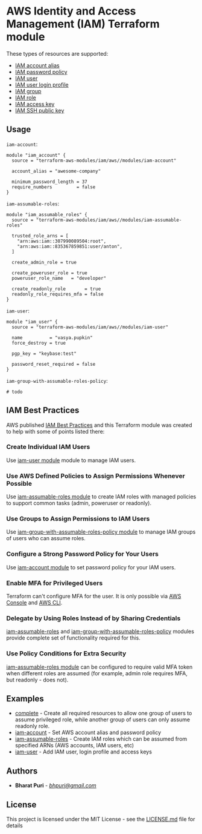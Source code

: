 # AWS Identity and Access Management (IAM) Terraform module

These types of resources are supported:

* [IAM account alias](https://www.terraform.io/docs/providers/aws/r/iam_account_alias.html)
* [IAM password policy](https://www.terraform.io/docs/providers/aws/r/iam_account_password_policy.html)
* [IAM user](https://www.terraform.io/docs/providers/aws/r/iam_user.html)
* [IAM user login profile](https://www.terraform.io/docs/providers/aws/r/iam_user_login_profile.html)
* [IAM group](https://www.terraform.io/docs/providers/aws/r/iam_group.html)
* [IAM role](https://www.terraform.io/docs/providers/aws/r/iam_role.html)
* [IAM access key](https://www.terraform.io/docs/providers/aws/r/iam_access_key.html)
* [IAM SSH public key](https://www.terraform.io/docs/providers/aws/r/iam_user_ssh_key.html)

## Usage

`iam-account`:

```hcl
module "iam_account" {
  source = "terraform-aws-modules/iam/aws//modules/iam-account"

  account_alias = "awesome-company"

  minimum_password_length = 37
  require_numbers         = false
}
```

`iam-assumable-roles`:
```hcl
module "iam_assumable_roles" {
  source = "terraform-aws-modules/iam/aws//modules/iam-assumable-roles"

  trusted_role_arns = [
    "arn:aws:iam::307990089504:root",
    "arn:aws:iam::835367859851:user/anton",
  ]

  create_admin_role = true

  create_poweruser_role = true
  poweruser_role_name   = "developer"

  create_readonly_role       = true
  readonly_role_requires_mfa = false
}
```

`iam-user`:
```hcl
module "iam_user" {
  source = "terraform-aws-modules/iam/aws//modules/iam-user"

  name          = "vasya.pupkin"
  force_destroy = true

  pgp_key = "keybase:test"

  password_reset_required = false
}
```

`iam-group-with-assumable-roles-policy`:
```hcl
# todo
```

## IAM Best Practices

AWS published [IAM Best Practices](https://docs.aws.amazon.com/IAM/latest/UserGuide/best-practices.html) and this Terraform module was created to help with some of points listed there:

### Create Individual IAM Users

Use [iam-user module](https://github.com/aws-terraform-stacks/terraform-aws-iam/tree/master/modules/iam-user) module to manage IAM users.

### Use AWS Defined Policies to Assign Permissions Whenever Possible

Use [iam-assumable-roles module](https://github.com/aws-terraform-stacks/terraform-aws-iam/tree/master/modules/iam-assumable-roles) to create IAM roles with managed policies to support common tasks (admin, poweruser or readonly).

### Use Groups to Assign Permissions to IAM Users

Use [iam-group-with-assumable-roles-policy module](https://github.com/aws-terraform-stacks/terraform-aws-iam/tree/master/modules/iam-group-with-assumable-roles-policy) to manage IAM groups of users who can assume roles.

### Configure a Strong Password Policy for Your Users

Use [iam-account module](https://github.com/aws-terraform-stacks/terraform-aws-iam/tree/master/modules/iam-account) to set password policy for your IAM users.

### Enable MFA for Privileged Users

Terraform can't configure MFA for the user. It is only possible via [AWS Console](https://docs.aws.amazon.com/IAM/latest/UserGuide/id_credentials_mfa.html) and [AWS CLI](https://docs.aws.amazon.com/cli/latest/reference/iam/enable-mfa-device.html).

### Delegate by Using Roles Instead of by Sharing Credentials

[iam-assumable-roles](https://github.com/aws-terraform-stacks/terraform-aws-iam/tree/master/modules/iam-assumable-roles) and [iam-group-with-assumable-roles-policy](https://github.com/aws-terraform-stacks/terraform-aws-iam/tree/master/modules/iam-group-with-assumable-roles-policy) modules provide complete set of functionality required for this.

### Use Policy Conditions for Extra Security

[iam-assumable-roles module](https://github.com/aws-terraform-stacks/terraform-aws-iam/tree/master/modules/iam-assumable-roles) can be configured to require valid MFA token when different roles are assumed (for example, admin role requires MFA, but readonly - does not).

## Examples

* [complete](https://github.com/aws-terraform-stacks/terraform-aws-iam/tree/master/modules/complete) - Create all required resources to allow one group of users to assume privileged role, while another group of users can only assume readonly role.
* [iam-account](https://github.com/aws-terraform-stacks/terraform-aws-iam/tree/master/examples/iam-account) - Set AWS account alias and password policy
* [iam-assumable-roles](https://github.com/aws-terraform-stacks/terraform-aws-iam/tree/master/examples/iam-assumable-roles) - Create IAM roles which can be assumed from specified ARNs (AWS accounts, IAM users, etc)
* [iam-user](https://github.com/aws-terraform-stacks/terraform-aws-iam/tree/master/examples/iam-user) - Add IAM user, login profile and access keys

<!-- BEGINNING OF PRE-COMMIT-TERRAFORM DOCS HOOK -->
<!-- END OF PRE-COMMIT-TERRAFORM DOCS HOOK -->

## Authors
* **Bharat Puri**  -  *bhpuri@gmail.com*  

## License

This project is licensed under the MIT License - see the [LICENSE.md](../LICENSE.md) file for details
